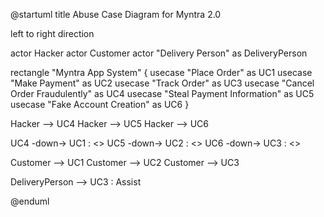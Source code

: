 @startuml
title Abuse Case Diagram for Myntra 2.0


left to right direction

actor Hacker
actor Customer
actor "Delivery Person" as DeliveryPerson

rectangle "Myntra App System" {
    usecase "Place Order" as UC1
    usecase "Make Payment" as UC2
    usecase "Track Order" as UC3
    usecase "Cancel Order Fraudulently" as UC4
    usecase "Steal Payment Information" as UC5
    usecase "Fake Account Creation" as UC6
}

Hacker --> UC4
Hacker --> UC5
Hacker --> UC6

UC4 -down-> UC1 : <<threatens>>
UC5 -down-> UC2 : <<threatens>>
UC6 -down-> UC3 : <<threatens>>

Customer --> UC1
Customer --> UC2
Customer --> UC3

DeliveryPerson --> UC3 : Assist

@enduml

